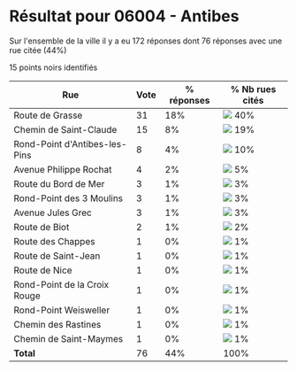 # Résultat pour 06004 - Antibes

Sur l'ensemble de la ville il y a eu 172 réponses dont 76 réponses avec une rue citée (44%)

15 points noirs identifiés

| Rue | Vote | % réponses | % Nb rues cités|
|-----|------|------------|----------------|
| Route de Grasse | 31 | 18% | <img src="../../img/bar_40.gif" />&nbsp;40%|
| Chemin de Saint-Claude | 15 | 8% | <img src="../../img/bar_19.gif" />&nbsp;19%|
| Rond-Point d'Antibes-les-Pins | 8 | 4% | <img src="../../img/bar_10.gif" />&nbsp;10%|
| Avenue Philippe Rochat | 4 | 2% | <img src="../../img/bar_5.gif" />&nbsp;5%|
| Route du Bord de Mer | 3 | 1% | <img src="../../img/bar_3.gif" />&nbsp;3%|
| Rond-Point des 3 Moulins | 3 | 1% | <img src="../../img/bar_3.gif" />&nbsp;3%|
| Avenue Jules Grec | 3 | 1% | <img src="../../img/bar_3.gif" />&nbsp;3%|
| Route de Biot | 2 | 1% | <img src="../../img/bar_2.gif" />&nbsp;2%|
| Route des Chappes | 1 | 0% | <img src="../../img/bar_1.gif" />&nbsp;1%|
| Route de Saint-Jean | 1 | 0% | <img src="../../img/bar_1.gif" />&nbsp;1%|
| Route de Nice | 1 | 0% | <img src="../../img/bar_1.gif" />&nbsp;1%|
| Rond-Point de la Croix Rouge | 1 | 0% | <img src="../../img/bar_1.gif" />&nbsp;1%|
| Rond-Point Weisweller | 1 | 0% | <img src="../../img/bar_1.gif" />&nbsp;1%|
| Chemin des Rastines | 1 | 0% | <img src="../../img/bar_1.gif" />&nbsp;1%|
| Chemin de Saint-Maymes | 1 | 0% | <img src="../../img/bar_1.gif" />&nbsp;1%|
| **Total** | 76 | 44% | 100%|
